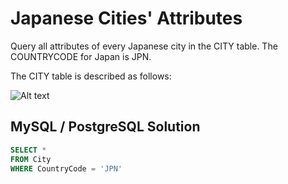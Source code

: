 # Japanese Cities' Attributes

Query all attributes of every Japanese city in the CITY table. The COUNTRYCODE for Japan is JPN.

The CITY table is described as follows:

![Alt text](https://s3.amazonaws.com/hr-challenge-images/8137/1449729804-f21d187d0f-CITY.jpg)

## MySQL / PostgreSQL Solution
```sql
SELECT *
FROM City
WHERE CountryCode = 'JPN'
```